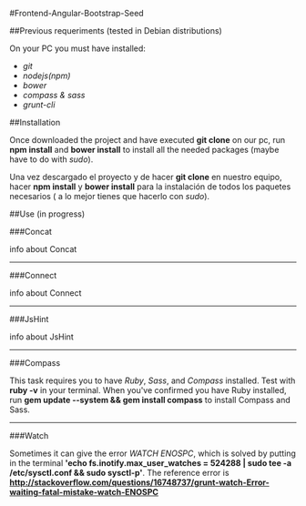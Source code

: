 #Frontend-Angular-Bootstrap-Seed

##Previous requeriments (tested in Debian distributions)

On your PC you must have installed: 
	
- *git*
- *nodejs(npm)*
- *bower*
- *compass & sass*
- *grunt-cli*


##Installation

Once downloaded the project and have executed **git clone** on our pc, run  **npm install** and **bower install** to install all the needed packages (maybe have to do with *sudo*).

Una vez descargado el proyecto y de hacer **git clone** en nuestro equipo, hacer **npm install** y **bower install** para la instalación de todos los paquetes necesarios ( a lo mejor tienes que hacerlo con *sudo*).

##Use (in progress)

###Concat

info about Concat

---

###Connect

info about Connect

---

###JsHint

info about JsHint

---

###Compass

This task requires you to have *Ruby*, *Sass*, and *Compass* installed. Test with **ruby -v** in your terminal. When you've confirmed you have Ruby installed, run **gem update --system && gem install compass** to install Compass and Sass.

---

###Watch

Sometimes it can give the error *WATCH ENOSPC*, which is solved by putting in the terminal **'echo fs.inotify.max_user_watches = 524288 | sudo tee -a /etc/sysctl.conf && sudo sysctl-p'**. The reference error is **http://stackoverflow.com/questions/16748737/grunt-watch-Error-waiting-fatal-mistake-watch-ENOSPC**
